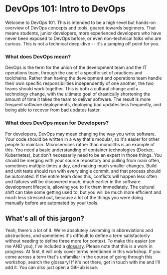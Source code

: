 # DevOps 101: Intro to DevOps

Welcome to DevOps 101. This is intended to be a high-level but hands-on overview of DevOps concepts and tools, geared towards beginners. That means students, junior developers, more experienced developers who have never been exposed to DevOps before, or even non-technical folks who are curious. This is not a technical deep-dive -- it's a jumping off point for you.


### What does DevOps mean?

DevOps is the term for the union of the development team and the IT operations team, through the use of a specific set of practices and toolchains. Rather than having the development and operations team handle their own specific responsibilities independently of one another, the two teams should work together. This is both a cultural change and a technology change, with the ultimate goal of drastically shortening the amount of time it takes the team to deliver software. The result is more frequent software deployments, deploying bad updates less frequently, and being able to recover from bad updates faster.


### What does DevOps mean for Developers?

For developers, DevOps may mean changing the way you write software. Your code should be written in a way that's modular, so it's easier for other people to maintain. Microservices rather than monoliths is an example of this. You need a basic understanding of container technologies (Docker, Kubernetes), but don't necessarily need to be an expert in those things. You should be merging with your source repository and pulling from main often, sometimes multiple times a day, and making much smaller changes. Build and unit tests should run with every single commit, and that process should be automated. If the entire team does this, conflicts will happen less often and failures will be discovered much, much earlier in the software development lifecycle, allowing you to fix them immediately. The cultural shift can take some getting used to, but you will be much more efficient and much less stressed out, because a lot of the things you were doing manually before are automated by your tools.


## What's all of this jargon?

Yeah, there's a lot of it. We're absolutely swimming in abbreviations and abstractions, and sometimes it's difficult to define a term satisfactorily without needing to define three more for context. To make this easier (on me AND you), I've included a [glossary](https://github.com/katcosgrove/devops-101-ato/blob/master/docs/glossary.md). Please note that this is a work in progress. At first, it will only cover terms mentioned in this workshop. If you come across a term that's unfamiliar in the course of going through this workshop, search the glossary! If it's not there, get in touch with me and I'll add it. You can also just open a GitHub issue.